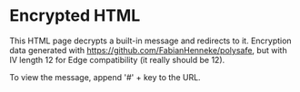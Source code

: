# Encrypted HTML

This HTML page decrypts a built-in message and redirects to it. Encryption data
generated with https://github.com/FabianHenneke/polysafe, but with IV length
12 for Edge compatibility (it really should be 12).

To view the message, append '#' + key to the URL.
